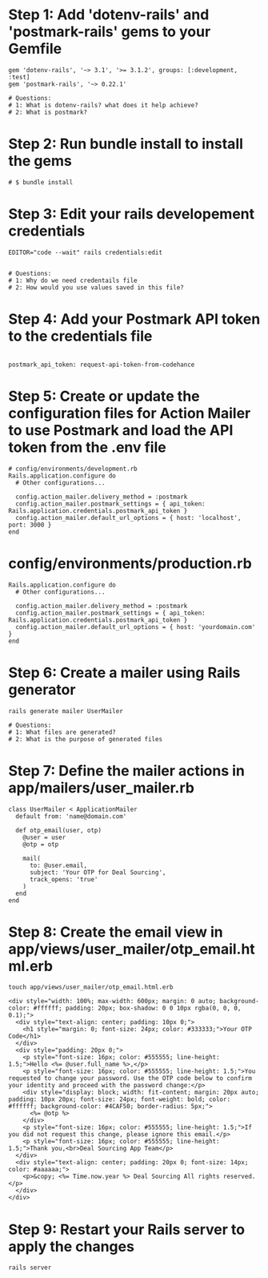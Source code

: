 # Step 1: Add 'dotenv-rails' and 'postmark-rails' gems to your Gemfile
```
gem 'dotenv-rails', '~> 3.1', '>= 3.1.2', groups: [:development, :test]
gem 'postmark-rails', '~> 0.22.1'

# Questions:
# 1: What is dotenv-rails? what does it help achieve?
# 2: What is postmark?
```

# Step 2: Run bundle install to install the gems
```
# $ bundle install
```

# Step 3: Edit your rails developement credentials
```
EDITOR="code --wait" rails credentials:edit


# Questions:
# 1: Why do we need credentails file
# 2: How would you use values saved in this file?
```

# Step 4: Add your Postmark API token to the credentials file
```

postmark_api_token: request-api-token-from-codehance
```

# Step 5: Create or update the configuration files for Action Mailer to use Postmark and load the API token from the .env file
```
# config/environments/development.rb
Rails.application.configure do
  # Other configurations...

  config.action_mailer.delivery_method = :postmark
  config.action_mailer.postmark_settings = { api_token: Rails.application.credentials.postmark_api_token }
  config.action_mailer.default_url_options = { host: 'localhost', port: 3000 }
end
```

# config/environments/production.rb
```
Rails.application.configure do
  # Other configurations...

  config.action_mailer.delivery_method = :postmark
  config.action_mailer.postmark_settings = { api_token: Rails.application.credentials.postmark_api_token }
  config.action_mailer.default_url_options = { host: 'yourdomain.com' }
end
```

# Step 6: Create a mailer using Rails generator
```
rails generate mailer UserMailer

# Questions:
# 1: What files are generated?
# 2: What is the purpose of generated files
```

# Step 7: Define the mailer actions in app/mailers/user_mailer.rb
```
class UserMailer < ApplicationMailer
  default from: 'name@domain.com'

  def otp_email(user, otp)
    @user = user
    @otp = otp

    mail(
      to: @user.email, 
      subject: 'Your OTP for Deal Sourcing',
      track_opens: 'true'
    )
  end
end
```

# Step 8: Create the email view in app/views/user_mailer/otp_email.html.erb
```
touch app/views/user_mailer/otp_email.html.erb

<div style="width: 100%; max-width: 600px; margin: 0 auto; background-color: #ffffff; padding: 20px; box-shadow: 0 0 10px rgba(0, 0, 0, 0.1);">
  <div style="text-align: center; padding: 10px 0;">
    <h1 style="margin: 0; font-size: 24px; color: #333333;">Your OTP Code</h1>
  </div>
  <div style="padding: 20px 0;">
    <p style="font-size: 16px; color: #555555; line-height: 1.5;">Hello <%= @user.full_name %>,</p>
    <p style="font-size: 16px; color: #555555; line-height: 1.5;">You requested to change your password. Use the OTP code below to confirm your identity and proceed with the password change:</p>
    <div style="display: block; width: fit-content; margin: 20px auto; padding: 10px 20px; font-size: 24px; font-weight: bold; color: #ffffff; background-color: #4CAF50; border-radius: 5px;">
      <%= @otp %>
    </div>
    <p style="font-size: 16px; color: #555555; line-height: 1.5;">If you did not request this change, please ignore this email.</p>
    <p style="font-size: 16px; color: #555555; line-height: 1.5;">Thank you,<br>Deal Sourcing App Team</p>
  </div>
  <div style="text-align: center; padding: 20px 0; font-size: 14px; color: #aaaaaa;">
    <p>&copy; <%= Time.now.year %> Deal Sourcing All rights reserved.</p>
  </div>
</div>
```

# Step 9: Restart your Rails server to apply the changes
```
rails server
```
